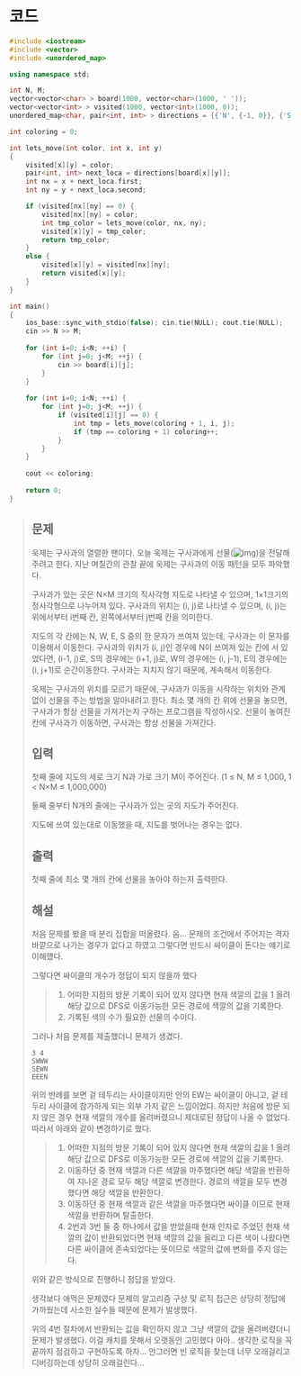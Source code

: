 # 코드

```c++
#include <iostream>
#include <vector>
#include <unordered_map>

using namespace std;

int N, M;
vector<vector<char> > board(1000, vector<char>(1000, ' '));
vector<vector<int> > visited(1000, vector<int>(1000, 0));
unordered_map<char, pair<int, int> > directions = {{'N', {-1, 0}}, {'S', {1, 0}}, {'W', {0, -1}}, {'E', {0, 1}}};

int coloring = 0;

int lets_move(int color, int x, int y)
{
    visited[x][y] = color;
    pair<int, int> next_loca = directions[board[x][y]];
    int nx = x + next_loca.first;
    int ny = y + next_loca.second;

    if (visited[nx][ny] == 0) {
        visited[nx][ny] = color;
        int tmp_color = lets_move(color, nx, ny);
        visited[x][y] = tmp_color;
        return tmp_color;
    }
    else {
        visited[x][y] = visited[nx][ny];
        return visited[x][y];
    }
}

int main()
{
    ios_base::sync_with_stdio(false); cin.tie(NULL); cout.tie(NULL);
    cin >> N >> M;
    
    for (int i=0; i<N; ++i) {
        for (int j=0; j<M; ++j) {
            cin >> board[i][j];
        }
    }
    
    for (int i=0; i<N; ++i) {
        for (int j=0; j<M; ++j) {
            if (visited[i][j] == 0) {
                int tmp = lets_move(coloring + 1, i, j);
                if (tmp == coloring + 1) coloring++;
            }
        }
    }
    
    cout << coloring;
    
    return 0;
}

```

> ## 문제
>
> 욱제는 구사과의 열렬한 팬이다. 오늘 욱제는 구사과에게 선물(![img](https://onlinejudgeimages.s3-ap-northeast-1.amazonaws.com/problem/15559/1.png))을 전달해주려고 한다. 지난 며칠간의 관찰 끝에 욱제는 구사과의 이동 패턴을 모두 파악했다.
>
> 구사과가 있는 곳은 N×M 크기의 직사각형 지도로 나타낼 수 있으며, 1×1크기의 정사각형으로 나누어져 있다. 구사과의 위치는 (i, j)로 나타낼 수 있으며, (i, j)는 위에서부터 i번째 칸, 왼쪽에서부터 j번째 칸을 의미한다.
>
> 지도의 각 칸에는 N, W, E, S 중의 한 문자가 쓰여져 있는데, 구사과는 이 문자를 이용해서 이동한다. 구사과의 위치가 (i, j)인 경우에 N이 쓰여져 있는 칸에 서 있었다면, (i-1, j)로, S의 경우에는 (i+1, j)로, W의 경우에는 (i, j-1), E의 경우에는 (i, j+1)로 순간이동한다. 구사과는 지치지 않기 때문에, 계속해서 이동한다.
>
> 욱제는 구사과의 위치를 모르기 때문에, 구사과가 이동을 시작하는 위치와 관계없이 선물을 주는 방법을 알아내려고 한다. 최소 몇 개의 칸 위에 선물을 놓으면, 구사과가 항상 선물을 가져가는지 구하는 프로그램을 작성하시오. 선물이 놓여진 칸에 구사과가 이동하면, 구사과는 항상 선물을 가져간다.
>
> ## 입력
>
> 첫째 줄에 지도의 세로 크기 N과 가로 크기 M이 주어진다. (1 ≤ N, M ≤ 1,000, 1 < N×M ≤ 1,000,000)
>
> 둘째 줄부터 N개의 줄에는 구사과가 있는 곳의 지도가 주어진다. 
>
> 지도에 쓰여 있는대로 이동했을 때, 지도를 벗어나는 경우는 없다.
>
> ## 출력
>
> 첫째 줄에 최소 몇 개의 칸에 선물을 놓아야 하는지 출력한다.
>
> ## 해설
>
> 처음 문제를 봤을 때 분리 집합을 떠올렸다. 음... 문제의 조건에서 주어지는 격자 바깥으로 나가는 경우가 없다고 하였고 그렇다면 반드시 싸이클이 돈다는 얘기로 이해했다.
>
> 그렇다면 싸이클의 개수가 정답이 되지 않을까 했다
>
> > 1. 어떠한 지점의 방문 기록이 되어 있지 않다면 현재 색깔의 값을 1 올려 해당 값으로 DFS로 이동가능한 모든 경로에 색깔의 값을 기록한다.
> > 2. 기록된 색의 수가 필요한 선물의 수이다.
>
> 그러나 처음 문제를 제출했더니 문제가 생겼다.
>
> ```
> 3 4
> SWWW
> SEWN
> EEEN
> ```
>
> 위의 반례를 보면 겉 테두리는 사이클이지만 안의 EW는 싸이클이 아니고, 겉 테두리 사이클에 참가하게 되는 외부 가지 같은 느낌이었다. 하지만 처음에 방문 되지 않은 경우 현재 색깔의 개수를 올려버렸으니 제대로된 정답이 나올 수 없었다. 따라서 아래와 같이 변경하기로 했다.
>
> > 1. 어떠한 지점의 방문 기록이 되어 있지 않다면 현재 색깔의 값을 1 올려 해당 값으로 DFS로 이동가능한 모든 경로에 색깔의 값을 기록한다.
> > 2. 이동하던 중 현재 색깔과 다른 색깔을 마주했다면 해당 색깔을 반환하여 지나온 경로 모두 해당 색깔로 변경한다. 경로의 색깔을 모두 변경했다면 해당 색깔을 반환한다.
> > 3. 이동하던 중 현재 색깔과 같은 색깔을 마주했다면 싸이클 이므로 현재 색깔을 반환하며 탈출한다.
> > 4. 2번과 3번 둘 중 하나에서 값을 받았을때 현재 인자로 주었던 현재 색깔의 값이 반환되었다면 현재 색깔의 값을 올리고 다른 색이 나왔다면 다른 싸이클에 존속되었다는 뜻이므로 색깔의 값에 변화를 주지 않는다.
>
> 위와 같은 방식으로 진행하니 정답을 받았다.
>
> 생각보다 애먹은 문제였다 문제의 알고리즘 구상 및 로직 접근은 상당히 정답에 가까웠는데 사소한 실수들 때문에 문제가 발생했다.
>
> 위의 4번 절차에서 반환되는 값을 확인하지 않고 그냥 색깔의 값을 올려버렸더니 문제가 발생했다. 이걸 캐치를 못해서 오랫동안 고민했다 아아.. 생각한 로직을 꼭 끝까지 점검하고 구현하도록 하자... 안그러면 빈 로직을 찾는데 너무 오래걸리고 디버깅하는데 상당히 오래걸린다...
